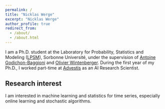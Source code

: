 ```yaml
---
permalink: /
title: "Nicklas Werge"
excerpt: "Nicklas Werge"
author_profile: true
redirect_from: 
  - /about/
  - /about.html
---
```


<!-- I am a postdoc in the Data Science and Statistics ([DSS](https://dss.sdu.dk)) Group at the Department of Mathematics and Computer Science ([IMADA](https://www.sdu.dk/en/om_sdu/institutter_centre/imada_matematik_og_datalogi)), University of Southern Denmark ([SDU](https://www.sdu.dk/en)).
I did my Ph.D. at the Laboratory for Probability, Statistics, and Modeling ([LPSM](https://www.lpsm.paris)), Sorbonne Université, under the supervision of [Antoine Godichon-Baggioni](http://godichon.perso.math.cnrs.fr) and [Olivier Wintenberger](http://wintenberger.fr). During the first year of my Ph.D., I also worked part-time at [Advestis](https://www.advestis.com) as an AI Research Scientist.-->
I am a Ph.D. student at the Laboratory for Probability, Statistics and Modeling ([LPSM](https://www.lpsm.paris)), Sorbonne Université, under the supervision of [Antoine Godichon-Baggioni](http://godichon.perso.math.cnrs.fr) and [Olivier Wintenberger](http://wintenberger.fr). During the first year of my Ph.D., I worked part-time at [Advestis](https://www.advestis.com) as an AI Research Scientist. <!--I received my master's degree in mathematics-economics at the [University of Copenhagen](https://www.ku.dk/english/) in 2016. After my master's, I was at [Nordea Asset Management](https://www.nordeaassetmanagement.com) for three years as a quantitative analyst.-->

## Research interest
I am interested in machine learning and statistics for time series, especially online learning and stochastic algorithms.
